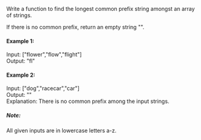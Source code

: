 Write a function to find the longest common prefix string amongst an array of strings.

If there is no common prefix, return an empty string "".

#### Example 1:

Input: ["flower","flow","flight"]  
Output: "fl"

#### Example 2:

Input: ["dog","racecar","car"]  
Output: ""  
Explanation: There is no common prefix among the input strings.

##### Note:

All given inputs are in lowercase letters a-z.
